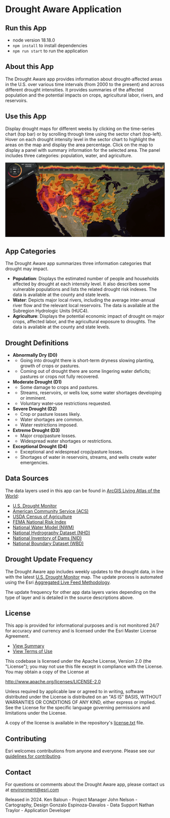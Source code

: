 # Drought Aware Application

## Run this App

- node version 18.18.0
- ```npm install``` to install dependencies
- ```npm run start``` to run the application

## About this App

The Drought Aware app provides information about drought-affected areas in the U.S. over various time intervals (from 2000 to the present) and across different drought intensities. It provides summaries of the affected population and the potential impacts on crops, agricultural labor, rivers, and reservoirs.

## Use this App

Display drought maps for different weeks by clicking on the time-series chart (top bar) or by scrolling through time using the sector chart (top-left). Hover on each drought intensity level in the sector chart to highlight the areas on the map and display the area percentage. Click on the map to display a panel with summary information for the selected area. The panel includes three categories: population, water, and agriculture.

![App](./overview.PNG)

## App Categories

The Drought Aware app summarizes three information categories that drought may impact.

- **Population**: Displays the estimated number of people and households affected by drought at each intensity level. It also describes some vulnerable populations and lists the related drought risk indexes. The data is available at the county and state levels.
- **Water**: Depicts major local rivers, including the average inter-annual river flow and the relevant local reservoirs. The data is available at the Subregion Hydrologic Units (HUC4).
- **Agriculture**: Displays the potential economic impact of drought on major crops, affected labor, and the agricultural exposure to droughts. The data is available at the county and state levels.

## Drought Definitions

- **Abnormally Dry (D0)**
- - Going into drought there is short-term dryness slowing planting, growth of crops or pastures.
- - Coming out of drought there are some lingering water deficits; pastures or crops not fully recovered.
- **Moderate Drought (D1)**
- - Some damage to crops and pastures.
- - Streams, reservoirs, or wells low, some water shortages developing or imminent.
- - Voluntary water-use restrictions requested.
- **Severe Drought (D2)**
- - Crop or pasture losses likely.
- - Water shortages are common.
- - Water restrictions imposed.
- **Extreme Drought (D3)**
- - Major crop/pasture losses.
- - Widespread water shortages or restrictions.
- **Exceptional Drought (D4)**
- - Exceptional and widespread crop/pasture losses.
- - Shortages of water in reservoirs, streams, and wells create water emergencies.

## Data Sources

The data layers used in this app can be found in [ArcGIS Living Atlas of the World](https://livingatlas.arcgis.com/):

- [U.S. Drought Monitor](https://www.arcgis.com/home/item.html?id=9731f9062afd45f2be7b3bf2e050fbfa)
- [American Community Service (ACS)](https://livingatlas.arcgis.com/en/browse/?q=ACS#q=ACS&d=2)
- [USDA Census of Agriculture](https://livingatlas.arcgis.com/en/browse/?q=%22USDA%20Census%20of%20Agriculture%22#q=%22USDA+Census+of+Agriculture%22&d=2)
- [FEMA National Risk Index](https://livingatlas.arcgis.com/en/browse/?q=owner:%22FEMA_NationalRiskIndex%22#q=owner%3A%22FEMA_NationalRiskIndex%22&d=2)
- [National Water Model (NWM)](https://livingatlas.arcgis.com/en/browse/?q=%22National%20Water%20Model%22#q=%22National+Water+Model%22&d=2)
- [National Hydrography Dataset (NHD)](https://livingatlas.arcgis.com/en/browse/?q=%22National%20Hydrography%20Dataset%22#q=%22National+Hydrography+Dataset%22&d=2)
- [National Inventory of Dams (NID)](https://www.arcgis.com/home/item.html?id=a4c195b7a6b74f278ff43e5d60c6915d)
- [National Boundary Dataset (WBD)](https://livingatlas.arcgis.com/en/browse/?q=%22Watershed%20Boundary%20Dataset%22#q=%22Watershed+Boundary+Dataset%22&d=2)

## Drought Update Frequency

The Drought Aware app includes weekly updates to the drought data, in line with the latest [U.S. Drought Monitor](https://www.arcgis.com/home/item.html?id=9731f9062afd45f2be7b3bf2e050fbfa) map. The update process is automated using the Esri [Aggregated Live Feed Methodology](https://www.arcgis.com/home/group.html?content=all&id=c42fd84aa35a4ab39806f6481b80c0a0#overview).

The update frequency for other app data layers varies depending on the type of layer and is detailed in the source descriptions above.

## License

This app is provided for informational purposes and is not monitored 24/7 for accuracy and currency and is licensed under the Esri Master License Agreement.
- [View Summary](https://downloads2.esri.com/arcgisonline/docs/tou_summary.pdf)
- [View Terms of Use](https://www.esri.com/en-us/legal/terms/full-master-agreement)

This codebase is licensed under the Apache License, Version 2.0 (the "License");
you may not use this file except in compliance with the License.
You may obtain a copy of the License at

   http://www.apache.org/licenses/LICENSE-2.0

Unless required by applicable law or agreed to in writing, software
distributed under the License is distributed on an "AS IS" BASIS,
WITHOUT WARRANTIES OR CONDITIONS OF ANY KIND, either express or implied.
See the License for the specific language governing permissions and
limitations under the License.

A copy of the license is available in the repository's [license.txt]( https://raw.github.com/Esri/drought-tracker/master/LICENSE.txt) file.

## Contributing

Esri welcomes contributions from anyone and everyone. Please see our [guidelines for contributing](https://github.com/esri/contributing).

## Contact

For questions or comments about the Drought Aware app, please contact us at [environment@esri.com](mailto:environment@esri.com)

Released in 2024.
Ken Baloun - Project Manager
John Nelson - Cartography, Design
Gonzalo Espinoza-Davalos - Data Support
Nathan Traylor - Application Developer